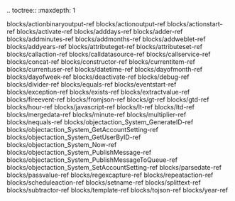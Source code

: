 .. toctree::
   :maxdepth: 1

   blocks/actionbinaryoutput-ref
   blocks/actionoutput-ref
   blocks/actionstart-ref
   blocks/activate-ref
   blocks/adddays-ref
   blocks/adder-ref
   blocks/addminutes-ref
   blocks/addmonths-ref
   blocks/addweblet-ref
   blocks/addyears-ref
   blocks/attributeget-ref
   blocks/attributeset-ref
   blocks/callaction-ref
   blocks/calldatasource-ref
   blocks/callservice-ref
   blocks/concat-ref
   blocks/constructor-ref
   blocks/currentitem-ref
   blocks/currentuser-ref
   blocks/datetime-ref
   blocks/dayofmonth-ref
   blocks/dayofweek-ref
   blocks/deactivate-ref
   blocks/debug-ref
   blocks/divider-ref
   blocks/equals-ref
   blocks/eventstart-ref
   blocks/exception-ref
   blocks/exists-ref
   blocks/extractvalue-ref
   blocks/fireevent-ref
   blocks/fromjson-ref
   blocks/gt-ref
   blocks/gtd-ref
   blocks/hour-ref
   blocks/javascript-ref
   blocks/lt-ref
   blocks/ltd-ref
   blocks/mergedata-ref
   blocks/minute-ref
   blocks/multiplier-ref
   blocks/nequals-ref
   blocks/objectaction_System_GenerateID-ref
   blocks/objectaction_System_GetAccountSetting-ref
   blocks/objectaction_System_GetUserByID-ref
   blocks/objectaction_System_Now-ref
   blocks/objectaction_System_PublishMessage-ref
   blocks/objectaction_System_PublishMessageToQueue-ref
   blocks/objectaction_System_SetAccountSetting-ref
   blocks/parsedate-ref
   blocks/passvalue-ref
   blocks/regexcapture-ref
   blocks/repeataction-ref
   blocks/scheduleaction-ref
   blocks/setname-ref
   blocks/splittext-ref
   blocks/subtractor-ref
   blocks/template-ref
   blocks/tojson-ref
   blocks/year-ref